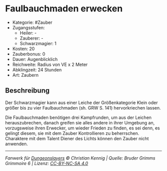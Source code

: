 # Faulbauchmaden erwecken

- Kategorie: #Zauber
- Zugangsstufen:
  - Heiler: -
  - Zauberer: -
  - Schwarzmagier: 1
- Kosten: 20
- Zauberbonus: 0
- Dauer: Augenblicklich
- Reichweite: Radius von VE x 2 Meter
- Abklingzeit: 24 Stunden
- Art: Zaubern

## Beschreibung

Der Schwarzmagier kann aus einer Leiche der Größenkategorie Klein oder größer bis zu vier Faulbauchmaden (sh. GRW S. 141) hervorkriechen lassen.

Die Faulbauchmaden benötigen drei Kampfrunden, um aus der Leichen herauszubrechen, danach greifen sie alles andere in ihrer Umgebung an, vorzugsweise ihren Erwecker, um wieder Frieden zu finden, es sei denn, es gelingt diesem, sie mit dem Zauber Kontrollieren zu beherrschen. Charaktere mit dem Talent Diener des Lichts können den Zauber nicht anwenden.

---

_Fanwerk für [Dungeonslayers](https://www.dungeonslayers.net/) © Christian Kennig | Quelle: Bruder Grimms Grimmoire 6 | Lizenz: [CC-BY-NC-SA 4.0](https://creativecommons.org/licenses/by-nc-sa/4.0/deed.de)_
